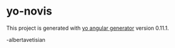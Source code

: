 # yo-novis

This project is generated with [yo angular generator](https://github.com/yeoman/generator-angular)
version 0.11.1.


-albertavetisian
